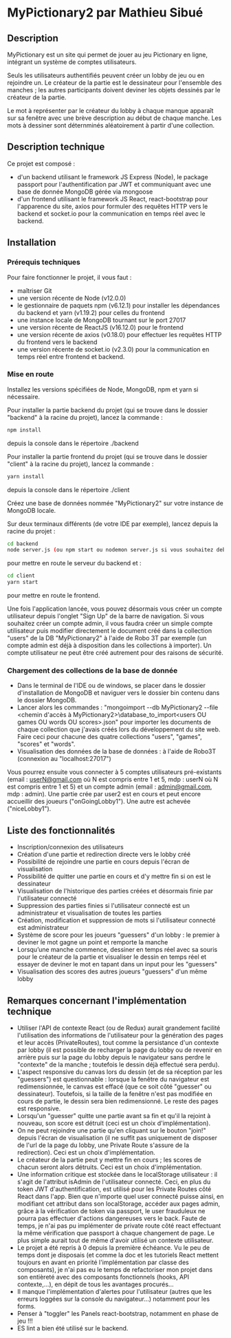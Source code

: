 # MyPictionary2 par Mathieu Sibué

## Description

MyPictionary est un site qui permet de jouer au jeu Pictionary en ligne, intégrant un système de comptes utilisateurs. 

Seuls les utilisateurs authentifiés peuvent créer un lobby de jeu ou en rejoindre un. Le créateur de la partie est le dessinateur pour l'ensemble des manches ; les autres participants doivent deviner les objets dessinés par le créateur de la partie.

Le mot à représenter par le créateur du lobby à chaque manque apparaît sur sa fenêtre avec une brève description au début de chaque manche. Les mots à dessiner sont déternminés aléatoirement à partir d'une collection.


## Description technique

Ce projet est composé :
- d'un backend utilisant le framework JS Express (Node), le package passport pour l'authentification par JWT et communiquant avec une base de donnée MongoDB gérée via mongoose
- d'un frontend utilisant le framework JS React, react-bootstrap pour l'apparence du site, axios pour formuler des requêtes HTTP vers le backend et socket.io pour la communication en temps réel avec le backend.


## Installation

### Prérequis techniques

Pour faire fonctionner le projet, il vous faut :
- maîtriser Git
- une version récente de Node (v12.0.0)
- le gestionnaire de paquets npm (v6.12.1) pour installer les dépendances du backend et yarn (v1.19.2) pour celles du frontend
- une instance locale de MongoDB tournant sur le port 27017
- une version récente de ReactJS (v16.12.0) pour le frontend
- une version récente de axios (v0.18.0) pour effectuer les requêtes HTTP du frontend vers le backend
- une version récente de socket.io (v2.3.0) pour la communication en temps réel entre frontend et backend.


### Mise en route

Installez les versions spécifiées de Node, MongoDB, npm et yarn si nécessaire.

Pour installer la partie backend du projet (qui se trouve dans le dossier "backend" à la racine du projet), lancez la commande :
```bash
npm install
```
depuis la console dans le répertoire ./backend

Pour installer la partie frontend du projet (qui se trouve dans le dossier "client" à la racine du projet), lancez la commande :
```bash
yarn install
```
depuis la console dans le répertoire ./client

Créez une base de données nommée "MyPictionary2" sur votre instance de MongoDB locale.

Sur deux terminaux différents (de votre IDE par exemple), lancez depuis la racine du projet :
```bash
cd backend
node server.js (ou npm start ou nodemon server.js si vous souhaitez debugger)
```
pour mettre en route le serveur du backend et :
```bash
cd client
yarn start
```
pour mettre en route le frontend.

Une fois l'application lancée, vous pouvez désormais vous créer un compte utilisateur depuis l'onglet "Sign Up" de la barre de navigation. 
Si vous souhaitez créer un compte admin, il vous faudra créer un simple compte utilisateur puis modifier directement le document créé dans la collection "users" de la DB "MyPictionary2" à l'aide de Robo 3T par exemple (un compte admin est déjà à disposition dans les collections à importer). Un compte utilisateur ne peut être créé autrement pour des raisons de sécurité.


### Chargement des collections de la base de donnée

- Dans le terminal de l'IDE ou de windows, se placer dans le dossier d'installation de MongoDB et naviguer vers le dossier bin contenu dans le dossier MongoDB.
- Lancer alors les commandes : "mongoimport --db MyPictionary2 --file <chemin d'accès à MyPictionary2>\database_to_import\<users OU games OU words OU scores>.json" pour importer les documents de chaque collection que j'avais créés lors du développement du site web. Faire ceci pour chacune des quatre collections "users", "games", "scores" et "words".
- Visualisation des données de la base de données : à l'aide de Robo3T (connexion au "localhost:27017")
 
Vous pourrez ensuite vous connecter à 5 comptes utilisateurs pré-existants (email : userN@gmail.com où N est compris entre 1 et 5, mdp : userN où N est compris entre 1 et 5) et un compte admin (email : admin@gmail.com, mdp : admin). Une partie crée par user2 est en cours et peut encore accueillir des joueurs ("onGoingLobby1"). Une autre est achevée ("niceLobby1").


## Liste des fonctionnalités

- Inscription/connexion des utilisateurs
- Création d'une partie et redirection directe vers le lobby créé
- Possibilité de rejoindre une partie en cours depuis l'écran de visualisation
- Possibilité de quitter une partie en cours et d'y mettre fin si on est le dessinateur
- Visualisation de l'historique des parties créées et désormais finie par l'utilisateur connecté
- Suppression des parties finies si l'utilisateur connecté est un administrateur et visualisation de toutes les parties
- Création, modification et suppression de mots si l'utilisateur connecté est administrateur
- Système de score pour les joueurs "guessers" d'un lobby : le premier à deviner le mot gagne un point et remporte la manche
- Lorsqu’une manche commence, dessiner en temps réel avec sa souris pour le créateur de la partie et visualiser le dessin en temps réel et essayer de deviner le mot en tapant dans un input pour les "guessers"
- Visualisation des scores des autres joueurs "guessers" d'un même lobby


## Remarques concernant l'implémentation technique

- Utiliser l'API de contexte React (ou de Redux) aurait grandement facilité l'utilisation des informations de l'utilisateur pour la génération des pages et leur accès (PrivateRoutes), tout comme la persistance d'un contexte par lobby (il est possible de recharger la page du lobby ou de revenir en arrière puis sur la page du lobby depuis le navigateur sans perdre le "contexte" de la manche ; toutefois le dessin déjà effectué sera perdu).
- L'aspect responsive du canvas lors du dessin (et de sa réception par les "guessers") est questionnable : lorsque la fenêtre du navigateur est redimensionnée, le canvas est effacé (que ce soit côté "guesser" ou dessinateur). Toutefois, si la taille de la fenêtre n'est pas modifiée en cours de partie, le dessin sera bien redimensionné. Le reste des pages est responsive.
- Lorsqu'un "guesser" quitte une partie avant sa fin et qu'il la rejoint à nouveau, son score est détruit (ceci est un choix d'implémentation).
- On ne peut rejoindre une partie qu'en cliquant sur le bouton "join!" depuis l'écran de visualisation (il ne suffit pas uniquement de disposer de l'url de la page du lobby, une Private Route s'assure de la redirection). Ceci est un choix d'implémentation.
- Le créateur de la partie peut y mettre fin en cours ; les scores de chacun seront alors détruits. Ceci est un choix d'implémentation.
- Une information critique est stockée dans le localStorage utilisateur : il s'agit de l'attribut isAdmin de l'utilisateur connecté. Ceci, en plus du token JWT d'authentification, est utilisé pour les Private Routes côté React dans l'app. Bien que n'importe quel user connecté puisse ainsi, en modifiant cet attribut dans son localStorage, accéder aux pages admin, grâce à la vérification de token via passport, le user frauduleux ne pourra pas effectuer d'actions dangereuses vers le back. Faute de temps, je n'ai pas pu implémenter de private route côté react effectuant la même vérification que passport à chaque changement de page. Le plus simple aurait tout de même d'avoir utilisé un contexte utilisateur.
- Le projet a été repris à 0 depuis la première échéance. Vu le peu de temps dont je disposais (et comme la doc et les tutoriels React mettent toujours en avant en priorité l'implémentation par classe des composants), je n'ai pas eu le temps de refactoriser mon projet dans son entièreté avec des composants fonctionnels (hooks, API contexte,...), en dépit de tous les avantages procurés...
- Il manque l'implémentation d'alertes pour l'utilisateur (autres que les erreurs loggées sur la console du navigateur...) notamment pour les forms.
- Penser à "toggler" les Panels react-bootstrap, notamment en phase de jeu !!!
- ES lint a bien été utilisé sur le backend.

